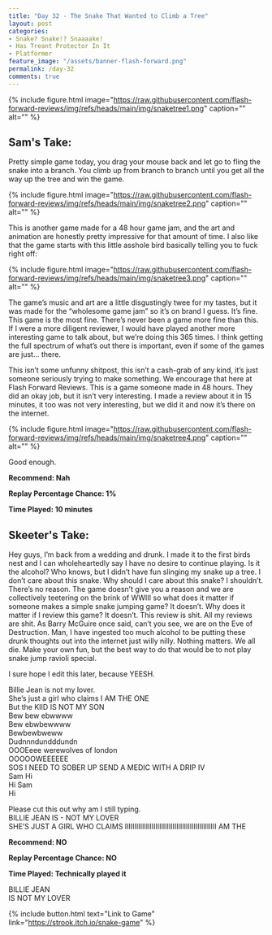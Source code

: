 ```yaml
---
title: "Day 32 - The Snake That Wanted to Climb a Tree"
layout: post
categories:
- Snake? Snake!? Snaaaake!
- Has Treant Protector In It
- Platformer
feature_image: "/assets/banner-flash-forward.png"
permalink: /day-32
comments: true
---
```


{% include figure.html image="https://raw.githubusercontent.com/flash-forward-reviews/img/refs/heads/main/img/snaketree1.png" caption="" alt="" %}

## Sam's Take:

Pretty simple game today, you drag your mouse back and let go to fling the snake into a branch. You climb up from branch to branch until you get all the way up the tree and win the game.

{% include figure.html image="https://raw.githubusercontent.com/flash-forward-reviews/img/refs/heads/main/img/snaketree2.png" caption="" alt="" %}

This is another game made for a 48 hour game jam, and the art and animation are honestly pretty impressive for that amount of time. I also like that the game starts with this little asshole bird basically telling you to fuck right off:

{% include figure.html image="https://raw.githubusercontent.com/flash-forward-reviews/img/refs/heads/main/img/snaketree3.png" caption="" alt="" %}

The game’s music and art are a little disgustingly twee for my tastes, but it was made for the “wholesome game jam” so it’s on brand I guess. It’s fine. This game is the most fine. There’s never been a game more fine than this. If I were a more diligent reviewer, I would have played another more interesting game to talk about, but we’re doing this 365 times. I think getting the full spectrum of what’s out there is important, even if some of the games are just... there.

This isn’t some unfunny shitpost, this isn’t a cash-grab of any kind, it’s just someone seriously trying to make something. We encourage that here at Flash Forward Reviews. This is a game someone made in 48 hours. They did an okay job, but it isn’t very interesting. I made a review about it in 15 minutes, it too was not very interesting, but we did it and now it’s there on the internet.

{% include figure.html image="https://raw.githubusercontent.com/flash-forward-reviews/img/refs/heads/main/img/snaketree4.png" caption="" alt="" %}

Good enough.

**Recommend: Nah**

**Replay Percentage Chance: 1%**

**Time Played: 10 minutes**

## Skeeter's Take:

Hey guys, I’m back from a wedding and drunk. I made it to the first birds nest and I can wholeheartedly say I have no desire to continue playing. Is it the alcohol? Who knows, but I didn’t have fun slinging my snake up a tree. I don’t care about this snake. Why should I care about this snake? I shouldn’t. There’s no reason. The game doesn’t give you a reason and we are collectively teetering on the brink of WWIII so what does it matter if someone makes a simple snake jumping game? It doesn’t. Why does it matter if I review this game? It doesn’t. This review is shit. All my reviews are shit. As Barry McGuire once said, can’t you see, we are on the Eve of Destruction.
Man, I have ingested too much alcohol to be putting these drunk thoughts out into the internet just willy nilly. 
Nothing matters. We all die. Make your own fun, but the best way to do that would be to not play snake jump ravioli special. 

I sure hope I edit this later, because YEESH. 

Billie Jean is not my lover.\
She’s just a girl who claims I AM THE ONE\
But the KIID IS NOT MY SON\
Bew bew ebwwww\
Bew ebwbewwww\
Bewbewbweww\
Dudnnndundddundn\
OOOEeee werewolves of london\
OOOOOWEEEEEE\
SOS I NEED TO SOBER UP SEND A MEDIC WITH A DRIP IV\
Sam Hi\
Hi Sam\
Hi 

Please cut this out why am I still typing.\
BILLIE JEAN IS - NOT MY LOVER\
SHE’S JUST A GIRL WHO CLAIMS IIIIIIIIIIIIIIIIIIIIIIIIIIIIIIIIIIIIIIIIIIIIIIII AM THE 

**Recommend: NO**

**Replay Percentage Chance: NO**

**Time Played: Technically played it**

BILLIE JEAN\
IS NOT MY LOVER

{% include button.html text="Link to Game" link="https://strook.itch.io/snake-game" %}